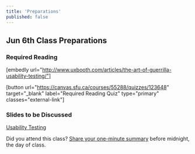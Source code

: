 ```yaml
---
title: 'Preparations'
published: false
---
```


## Jun 6th Class Preparations

### Required Reading
[embedly url="http://www.uxbooth.com/articles/the-art-of-guerrilla-usability-testing/"]

[button url="https://canvas.sfu.ca/courses/55288/quizzes/123648" target="_blank" label="Required Reading Quiz" type="primary" classes="external-link"]

### Slides to be Discussed
[Usability Testing](https://www.google.ca/slides/about/)

Did you attend this class? [Share your one-minute summary](https://canvas.sfu.ca/courses/55288/assignments) before midnight, the day of class.
